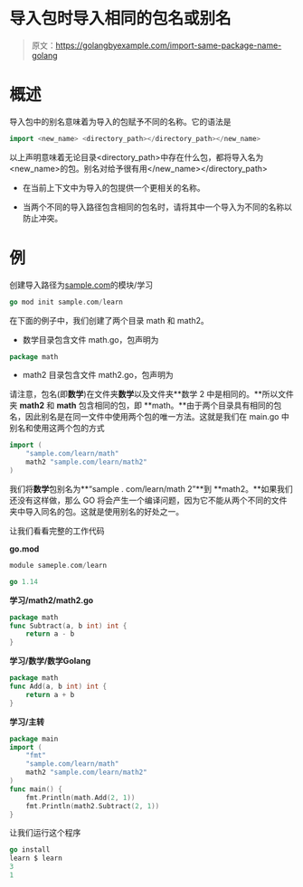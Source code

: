 # 导入包时导入相同的包名或别名

> 原文：<https://golangbyexample.com/import-same-package-name-golang>

# **概述**

导入包中的别名意味着为导入的包赋予不同的名称。它的语法是

```go
import <new_name> <directory_path></directory_path></new_name>
```

以上声明意味着无论目录<directory_path>中存在什么包，都将导入名为<new_name>的包。别名对给予很有用</new_name></directory_path>

*   在当前上下文中为导入的包提供一个更相关的名称。

*   当两个不同的导入路径包含相同的包名时，请将其中一个导入为不同的名称以防止冲突。

# **例**

创建导入路径为[sample.com](http://sample.com)的模块/学习

```go
go mod init sample.com/learn
```

在下面的例子中，我们创建了两个目录 math 和 math2。

*   数学目录包含文件 math.go，包声明为

```go
package math
```

*   math2 目录包含文件 math2.go，包声明为

请注意，包名(即**数学**)在文件夹**数学**以及文件夹**数学 2 中是相同的。**所以文件夹 **math2** 和 **math** 包含相同的包，即 **math。**由于两个目录具有相同的包名，因此别名是在同一文件中使用两个包的唯一方法。这就是我们在 main.go 中别名和使用这两个包的方式

```go
import (
    "sample.com/learn/math"
    math2 "sample.com/learn/math2"
)
```

我们将**数学**包别名为**“sample . com/learn/math 2”**到 **math2。**如果我们还没有这样做，那么 GO 将会产生一个编译问题，因为它不能从两个不同的文件夹中导入同名的包。这就是使用别名的好处之一。

让我们看看完整的工作代码

**go.mod**

```go
module sameple.com/learn

go 1.14
```

**学习/math2/math2.go**

```go
package math
func Subtract(a, b int) int {
    return a - b
}
```

**学习/数学/数学Golang**

```go
package math
func Add(a, b int) int {
    return a + b
}
```

**学习/主转**

```go
package main
import (
    "fmt"
    "sample.com/learn/math"
    math2 "sample.com/learn/math2"
)
func main() {
    fmt.Println(math.Add(2, 1))
    fmt.Println(math2.Subtract(2, 1))
}
```

让我们运行这个程序

```go
go install
learn $ learn
3
1
```